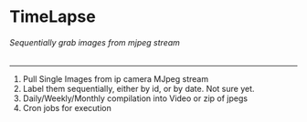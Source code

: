 # TimeLapse

###### Sequentially grab images from mjpeg stream
---
1. Pull Single Images from ip camera MJpeg stream
2. Label them sequentially, either by id, or by date. Not sure yet.
3. Daily/Weekly/Monthly compilation into Video or zip of jpegs
4. Cron jobs for execution
